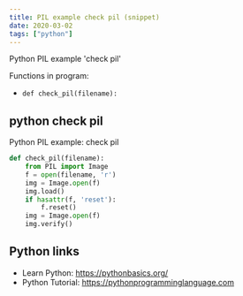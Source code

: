 ```yaml
---
title: PIL example check pil (snippet)
date: 2020-03-02
tags: ["python"]
---
```

Python PIL example 'check pil'

Functions in program: 
* `def check_pil(filename):`

## python check pil

Python PIL example: check pil

```python
def check_pil(filename):
    from PIL import Image
    f = open(filename, 'r')
    img = Image.open(f)
    img.load()
    if hasattr(f, 'reset'):
        f.reset()
    img = Image.open(f)
    img.verify()


```

## Python links

- Learn Python: https://pythonbasics.org/
- Python Tutorial: https://pythonprogramminglanguage.com
